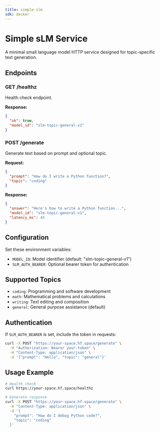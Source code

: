 ```yaml
---
title: simple-slm
sdk: docker
---
```


# Simple sLM Service

A minimal small language model HTTP service designed for topic-specific text generation.

## Endpoints

### GET /healthz
Health check endpoint.

**Response:**
```json
{
  "ok": true,
  "model_id": "slm-topic-general-v1"
}
```

### POST /generate
Generate text based on prompt and optional topic.

**Request:**
```json
{
  "prompt": "How do I write a Python function?",
  "topic": "coding"
}
```

**Response:**
```json
{
  "answer": "Here's how to write a Python function...",
  "model_id": "slm-topic-general-v1", 
  "latency_ms": 45
}
```

## Configuration

Set these environment variables:

- `MODEL_ID`: Model identifier (default: "slm-topic-general-v1")
- `SLM_AUTH_BEARER`: Optional bearer token for authentication

## Supported Topics

- `coding`: Programming and software development
- `math`: Mathematical problems and calculations
- `writing`: Text editing and composition
- `general`: General purpose assistance (default)

## Authentication

If `SLM_AUTH_BEARER` is set, include the token in requests:

```bash
curl -X POST "https://your-space.hf.space/generate" \
  -H "Authorization: Bearer your-token" \
  -H "Content-Type: application/json" \
  -d '{"prompt": "Hello", "topic": "general"}'
```

## Usage Example

```bash
# Health check
curl https://your-space.hf.space/healthz

# Generate response
curl -X POST "https://your-space.hf.space/generate" \
  -H "Content-Type: application/json" \
  -d '{
    "prompt": "How do I debug Python code?",
    "topic": "coding"
  }'
```